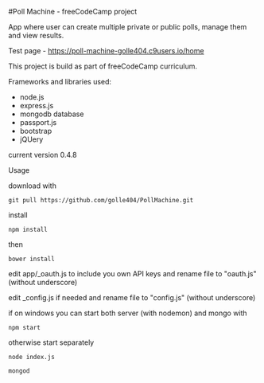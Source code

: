 #Poll Machine - freeCodeCamp project

App where user can create multiple private or public polls,
manage them and view results.

Test page - https://poll-machine-golle404.c9users.io/home

This project is build as part of freeCodeCamp curriculum.

Frameworks and libraries used:

- node.js
- express.js
- mongodb database
- passport.js
- bootstrap
- jQUery

current version 0.4.8

Usage

download with 

	git pull https://github.com/golle404/PollMachine.git
	
install

	npm install
	
then	

	bower install
	
	
edit app/_oauth.js to include you own API keys and rename file to "oauth.js" (without underscore)

edit _config.js if needed and rename file to "config.js" (without underscore)

if on windows you can start both server (with nodemon) and mongo with 

	npm start
	
otherwise start separately

	node index.js
	
	mongod
